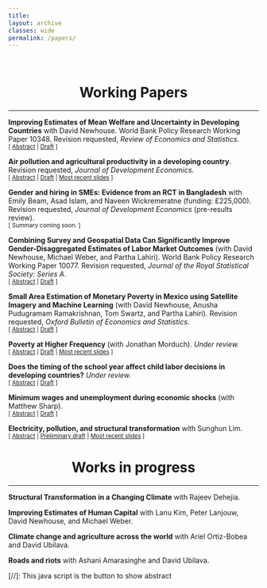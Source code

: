 ```yaml
---
title: 
layout: archive
classes: wide
permalink: /papers/
---
```

<br/> 


# <center> Working Papers </center>
- - -



**Improving Estimates of Mean Welfare and Uncertainty in Developing Countries** with David Newhouse. World Bank Policy Research Working Paper 10348. Revision requested, _Review of Economics and Statistics_.<br/>
<small>[ <a href="#/" onclick="visib('ml')">Abstract</a> | [Draft](https://documents.worldbank.org/en/publication/documents-reports/documentdetail/099413503082334933) ] </small>

<div id="ml" style="display: none; text-align: justify; line-height: 1.2">
<small>
Reliable estimates of economic welfare for small areas are valuable inputs into the design and evaluation of development policies. This paper compares the accuracy of point estimates and confidence intervals for small area estimates of wealth and poverty derived from four different prediction methods: linear mixed models, Cubist regression, extreme gradient boosting, and boosted regression forests. The evaluation draws samples from unit-level household census data from four separate developing countries, combines them with publicly and globally available geospatial indicators to generate small area estimates, and evaluates these estimates against aggregates calculated using the full census. Predictions of wealth are evaluated in four countries and poverty in one. All three machine learning methods outperform the traditional linear mixed model, with extreme gradient boosting and boosted regression forests generally outperforming the other alternatives. The proposed residual bootstrap procedure reliably estimates confidence intervals for the machine learning estimators, with estimated coverage rates across simulations falling between 94 and 97 percent. These results demonstrate that predictions obtained using tree-based gradient boosting with a random effect block bootstrap generate more accurate point and uncertainty estimates than prevailing methods for generating small area welfare estimates.
</small><br><br/></div>




**Air pollution and agricultural productivity in a developing country**. Revision requested, _Journal of Development Economics_.<br/>
<small>[ <a href="#/" onclick="visib('coal')">Abstract</a> | [Draft](/assets/papers/pollution2023.pdf) | [Most recent slides](/pollution-slides/#1) ] </small>

<div id="coal" style="display: none; text-align: justify; line-height: 1.2">
<small>
I document negative externalities of air pollution in the Indian agricultural sector. Using variation in pollution induced by changes in wind across years, I show that higher levels of pollution lead to decreased agricultural productivity, with large changes in productivity being common. The negative effects of pollution are larger in areas growing more labor-intensive crops, indicating that the pollution works at least partly through direct effects on labor productivity. Finally, combining wind direction with the rollout of coal plants, results indicate that pollution from coal plants has a larger effect on agricultural productivity than other types of pollution. Given that the agricultural sector is a refuge for the poor in many developing countries, these results suggest that the negative externalities of pollution may hit the poorest particularly hard.
</small><br><br/></div>


**Gender and hiring in SMEs: Evidence from an RCT in Bangladesh** with Emily Beam, Asad Islam, and Naveen Wickremeratne (funding: £225,000). Revision requested, _Journal of Development Economics_ (pre-results review).<br/>
<small>[ Summary coming soon. ] </small>


**Combining Survey and Geospatial Data Can Significantly Improve Gender-Disaggregated Estimates of Labor Market Outcomes** (with David Newhouse, Michael Weber, and Partha Lahiri). World Bank Policy Research Working Paper 10077. Revision requested, _Journal of the Royal Statistical Society: Series A_.<br/>
<small>[ <a href="#/" onclick="visib('genderLabor')">Abstract</a> | [Draft](https://documents.worldbank.org/en/publication/documents-reports/documentdetail/099321406092229138/idu016f95e0806fc6044ea0b843007d5dc0ef17e) ] </small>


<div id="genderLabor" style="display: none; text-align: justify; line-height: 1.2">
<small>
This article examines the extent to which combining survey data with publicly available geospatial indicators improves estimates of state and municipal labor force statistics in urban Mexico. Model-based estimates of labor force participation and unemployment are generated separately for men and women, using a population-weighted nested-error conditional random effect model following an arcsin transformation, specified at the level of the Área Geoestadística Básica (AGEB). Two types of hypothetical samples are used to estimate the model: a simple random sample of individuals within AGEBs selected using proportional to size sampling, and a full enumeration of all households within those same AGEBs. The resulting small area estimates are compared against results from the full census. Incorporating geospatial data improves the precision and accuracy of state-level estimates for all four indicators, despite the weak predictive power of the unemployment rate model. At the municipality level, small area estimates substantially improve on survey estimates of labor force participation. For unemployment rates, the results when using the simple random sample are mixed because of the large number of municipalities with no unemployed persons in the sample. Using the full enumeration sample greatly improves municipal predictions for all four indicators. These results are robust to the use of repeated simulations of alternative samples. Integrating survey data and publicly available geospatial indicators significantly improves the accuracy and precision of both state-level estimates and estimated municipal labor force participation rates at negligible cost, but accurately estimating low-probability events like unemployment with a linear model requires large samples within target areas.
</small><br><br/></div>



**Small Area Estimation of Monetary Poverty in Mexico using Satellite Imagery and Machine Learning** (with David Newhouse, Anusha Pudugramam Ramakrishnan, Tom Swartz, and Partha Lahiri). Revision requested, _Oxford Bulletin of Economics and Statistics_.<br/>
<small>[ <a href="#/" onclick="visib('satellite')">Abstract</a> | [Draft](https://documents.worldbank.org/en/publication/documents-reports/documentdetail/099430309142231728/idu0660868530404c0414e0bf180797b525682a5) ] </small>


<div id="satellite" style="display: none; text-align: justify; line-height: 1.2">
<small>
Estimates of poverty are an important input into policy formulation in developing countries. The accurate measurement of poverty rates is therefore a first-order problem for development policy. This paper shows that combining satellite imagery with household surveys can improve the precision and accuracy of estimated poverty rates in Mexican municipalities, a level at which the survey is not considered representative. It also shows that a household-level model outperforms other common small area estimation methods. However, poverty estimates in 2015 derived from geospatial data remain less accurate than 2010 estimates derived from household census data. These results indicate that the incorporation of household survey data and widely available satellite imagery can improve on existing poverty estimates in developing countries when census data are old or when patterns of poverty are changing rapidly, even for small subgroups.
</small><br><br/></div>



**Poverty at Higher Frequency** (with Jonathan Morduch). _Under review._<br/>
<small>[ <a href="#/" onclick="visib('povAbstract')">Abstract</a> | [Draft](/assets/papers/merfeldmorduch2024.pdf) | [Most recent slides](/merfeldmorduch-slides/#1) ] </small>


<div id="povAbstract" style="display: none; text-align: justify; line-height: 1.2">
<small>
The poverty rate is an important focus of economic policy. We show, however, that in low- and middle-income countries, the poverty rate is often not what it seems. Poverty, as conventionally measured, is thought to be the proportion of households that are poor for the year, but we show that, under common data collection practices, the measure instead captures the average share of the year that households are poor. The resulting poverty rates are sensitive to the timing of household consumption, not just its total value. For policy, this means that, contrary to common assumptions, the *de facto* concept of national poverty in many countries is sensitive to households’ exposure to shocks and their ability to smooth consumption within the year. While created inadvertently, this *de facto* concept of poverty has appealing properties as a measure of well-being, and it raises new philosophical questions about the nature of deprivation. This transformation has happened without a change in the form of the poverty measures and without longitudinal data. Instead, the transformation follows from three common practices used when collecting household data: asking survey questions with short-term recall (often covering only the past week’s or month’s spending), stratifying on sub-periods (usually quarters), and surveying households only once during the year. We illustrate the implications with monthly panel data from rural India, showing that time-sensitivity in poverty measurement has quantitatively large impacts on measured poverty, improves predictions of health outcomes, and expands the scope of strategies to reduce global poverty.
</small><br><br/></div>



**Does the timing of the school year affect child labor decisions in developing countries?** _Under review._<br/>
<small>[ <a href="#/" onclick="visib('schagAbstract')">Abstract</a> | [Draft](/assets/papers/schoolag2023.pdf) ] </small>


<div id="schagAbstract" style="display: none; text-align: justify; line-height: 1.2">
<small>
In developing countries, agricultural productivity shocks are an important predictor of the opportunity cost of time for children. This can lead to children dropping out of school to work during good rainfall years. However, this trade-off between current and future income is most salient only when the agricultural season and the school year overlap. In this paper, I show that this overlap is an important mediator of the effect of agricultural productivity shocks on both child labor and school enrollment. A long overlap between the harvest season and the school year leads to a lower elasticity of child labor with respect to agricultural productivity shocks relative to harvest season that does not overlap with the school year. The entirety of the effect is driven by self-employment, which is consistent with a story of children working on household farms.
</small><br><br/></div>




**Minimum wages and unemployment during economic shocks** (with Matthew Sharp).<br/>
<small>[ <a href="#/" onclick="visib('agWages')">Abstract</a> | [Draft](/assets/papers/MerfeldSharp2023.pdf) ] </small>


<div id="agWages" style="display: none; text-align: justify; line-height: 1.2">
<small>
This paper studies whether a minimum wage changes how labour markets respond to economic shocks. Using data from South Africa, we show that an agricultural minimum wage leads to higher mean wages with no significant impacts on mean employment. However, these positive aggregate outcomes hide important heterogeneity: the imposition of the minimum wage leads to substantial declines in employment -- especially overall hours -- in the sector in the wake of negative weather-related economic shocks, which typically exert downward pressure on wages. The increased variance of employment across years in the post-law period suggests caution in interpreting the overall welfare impacts of minimum wage laws.
</small><br><br/></div>


**Electricity, pollution, and structural transformation** with Sunghun Lim.<br/>
<small>[ <a href="#/" onclick="visib('stabstract')">Abstract</a> | [Preliminary draft](/assets/papers/limmerfeld.pdf) | [Most recent slides](/st-slides/#1) ] </small>


<div id="stabstract" style="display: none; text-align: justify; line-height: 1.2">
<small>
We show how access to electricity drives structural transformation in India. Using village-level data from population and economic censuses, we document increases in manufacturing employment and decreases in agricultural employment following the opening of a coal-fired power plant near a village. We also show that these increases are driven by increases in employment in larger firms. Evidence suggests there are increases in both the availability and consistency of electricity. Importantly, we show that areas exposed to pollution from coal plants see decreases in access to electricity and decreases in population and literacy rates relative to less exposed areas, despite an increase in employment concentration in larger firms. These results suggest that access to electricity can be a driver of the structural transformation process, but that the resulting pollution can be an important mediator.
</small><br><br/></div>


# <center> Works in progress </center>
- - -

**Structural Transformation in a Changing Climate** with Rajeev Dehejia.

**Improving Estimates of Human Capital** with Lanu Kim, Peter Lanjouw, David Newhouse, and Michael Weber.

**Climate change and agriculture across the world** with Ariel Ortiz-Bobea and David Ubilava.

**Roads and riots** with Ashani Amarasinghe and David Ubilava.





[//]: This java script is the button to show abstract
<script>
 function visib(id) {
  var x = document.getElementById(id);
  if (x.style.display === "block") {
    x.style.display = "none";
  } else {
    x.style.display = "block";
  }
}
</script>

